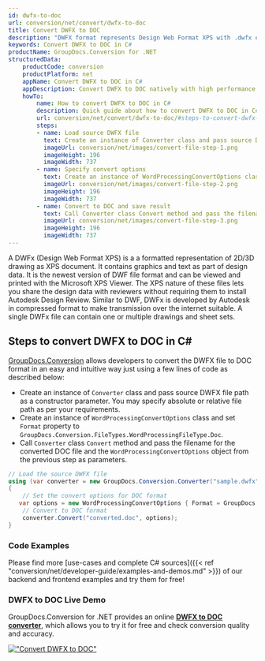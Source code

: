 ```yaml
---
id: dwfx-to-doc
url: conversion/net/convert/dwfx-to-doc
title: Convert DWFX to DOC
description: "DWFX format represents Design Web Format XPS with .dwfx extension. Learn how to convert DWFX to DOC file programmatically in C# language using GroupDocs.Conversion for .NET library."
keywords: Convert DWFX to DOC in C#
productName: GroupDocs.Conversion for .NET
structuredData:
    productCode: conversion
    productPlatform: net
    appName: Convert DWFX to DOC in C#
    appDescription: Convert DWFX to DOC natively with high performance using C# language and server side GroupDocs.Conversion for .NET APIs, without the use of any software like Microsoft or Open Office.
    howTo:
        name: How to convert DWFX to DOC in C# 
        description: Quick guide about how to convert DWFX to DOC in C# with high performance and accuracy.
        url: conversion/net/convert/dwfx-to-doc/#steps-to-convert-dwfx-to-doc-in-c
        steps:
        - name: Load source DWFX file 
          text: Create an instance of Converter class and pass source DWFX file path as a constructor parameter. You may specify absolute or relative file path as per your requirements. 
          imageUrl: conversion/net/images/convert-file-step-1.png
          imageHeight: 196
          imageWidth: 737
        - name: Specify convert options 
          text: Create an instance of WordProcessingConvertOptions class.
          imageUrl: conversion/net/images/convert-file-step-2.png
          imageHeight: 196
          imageWidth: 737
        - name: Convert to DOC and save result 
          text: Call Converter class Convert method and pass the filename for the converted HTML file and the WordProcessingConvertOptions object from the previous step as parameters.
          imageUrl: conversion/net/images/convert-file-step-3.png
          imageHeight: 196
          imageWidth: 737
---
```


A DWFx (Design Web Format XPS) is a a formatted representation of 2D/3D drawing as XPS document. It contains graphics and text as part of design data. It is the newest version of DWF file format and can be viewed and printed with the Microsoft XPS Viewer. The XPS nature of these files lets you share the design data with reviewers without requiring them to install Autodesk Design Review. Similar to DWF, DWFx is developed by Autodesk in compressed format to make transmission over the internet suitable. A single DWFx file can contain one or multiple drawings and sheet sets.

## Steps to convert DWFX to DOC in C#

[GroupDocs.Conversion](https://products.groupdocs.com/conversion/net) allows developers to convert the DWFX file to DOC format in an easy and intuitive way just using a few lines of code as described below:

* Create an instance of `Converter` class and pass source DWFX file path as a constructor parameter. You may specify absolute or relative file path as per your requirements. 
* Create an instance of `WordProcessingConvertOptions` class and set `Format` property to `GroupDocs.Conversion.FileTypes.WordProcessingFileType.Doc`.
* Call `Converter` class `Convert` method and pass the filename for the converted DOC file and the `WordProcessingConvertOptions` object from the previous step as parameters.

```csharp
// Load the source DWFX file
using (var converter = new GroupDocs.Conversion.Converter("sample.dwfx"))
{
    // Set the convert options for DOC format
   var options = new WordProcessingConvertOptions { Format = GroupDocs.Conversion.FileTypes.WordProcessingFileType.Doc };
    // Convert to DOC format
    converter.Convert("converted.doc", options);
}
```

### Code Examples

Please find more [use-cases and complete C# sources]({{< ref "conversion/net/developer-guide/examples-and-demos.md" >}}) of our backend and frontend examples and try them for free!

### DWFX to DOC Live Demo

GroupDocs.Conversion for .NET provides an online [**DWFX to DOC converter**](https://products.groupdocs.app/conversion/dwfx-to-doc), which allows you to try it for free and check conversion quality and accuracy.

[!["Convert DWFX to DOC"](conversion/net/images/convert-to-doc/convert-dwfx-to-doc.png)](https://products.groupdocs.app/conversion/dwfx-to-doc)